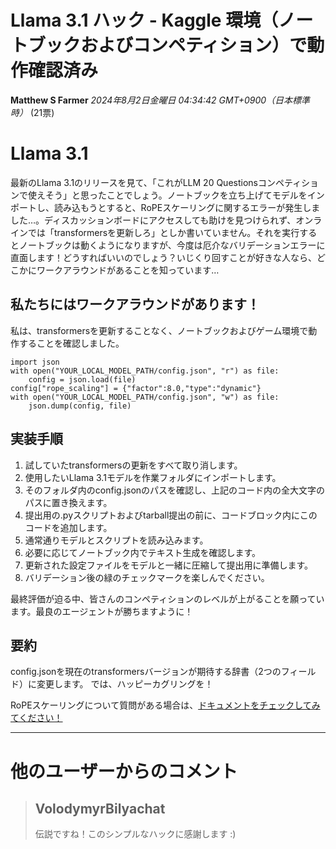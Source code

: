 # Llama 3.1 ハック - Kaggle 環境（ノートブックおよびコンペティション）で動作確認済み
**Matthew S Farmer** *2024年8月2日金曜日 04:34:42 GMT+0900（日本標準時）* (21票)

# Llama 3.1
最新のLlama 3.1のリリースを見て、「これがLLM 20 Questionsコンペティションで使えそう」と思ったことでしょう。ノートブックを立ち上げてモデルをインポートし、読み込もうとすると、RoPEスケーリングに関するエラーが発生しました…。ディスカッションボードにアクセスしても助けを見つけられず、オンラインでは「transformersを更新しろ」としか書いていません。それを実行するとノートブックは動くようになりますが、今度は厄介なバリデーションエラーに直面します！どうすればいいのでしょう？いじくり回すことが好きな人なら、どこかにワークアラウンドがあることを知っています…

## 私たちにはワークアラウンドがあります！
私は、transformersを更新することなく、ノートブックおよびゲーム環境で動作することを確認しました。 
```
import json
with open("YOUR_LOCAL_MODEL_PATH/config.json", "r") as file:
    config = json.load(file)
config["rope_scaling"] = {"factor":8.0,"type":"dynamic"}
with open("YOUR_LOCAL_MODEL_PATH/config.json", "w") as file:
    json.dump(config, file)
```
## 実装手順
1. 試していたtransformersの更新をすべて取り消します。
2. 使用したいLlama 3.1モデルを作業フォルダにインポートします。
3. そのフォルダ内のconfig.jsonのパスを確認し、上記のコード内の全大文字のパスに置き換えます。
4. 提出用の.pyスクリプトおよびtarball提出の前に、コードブロック内にこのコードを追加します。
5. 通常通りモデルとスクリプトを読み込みます。
6. 必要に応じてノートブック内でテキスト生成を確認します。
7. 更新された設定ファイルをモデルと一緒に圧縮して提出用に準備します。
8. バリデーション後の緑のチェックマークを楽しんでください。

最終評価が迫る中、皆さんのコンペティションのレベルが上がることを願っています。最良のエージェントが勝ちますように！

## 要約
config.jsonを現在のtransformersバージョンが期待する辞書（2つのフィールド）に変更します。 
では、ハッピーカグリングを！

RoPEスケーリングについて質問がある場合は、[ドキュメントをチェックしてみてください！ ](https://huggingface.co/docs/text-generation-inference/en/basic_tutorials/preparing_model)

---

# 他のユーザーからのコメント
> ## VolodymyrBilyachat
> 
> 伝説ですね！このシンプルなハックに感謝します :)
